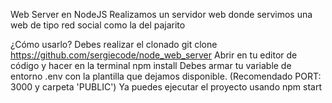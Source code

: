 Web Server en NodeJS
Realizamos un servidor web donde servimos una web de tipo red social como la del pajarito

¿Cómo usarlo?
Debes realizar el clonado git clone https://github.com/sergiecode/node_web_server
Abrir en tu editor de código y hacer en la terminal npm install
Debes armar tu variable de entorno .env con la plantilla que dejamos disponible. (Recomendado PORT: 3000 y carpeta 'PUBLIC')
Ya puedes ejecutar el proyecto usando npm start